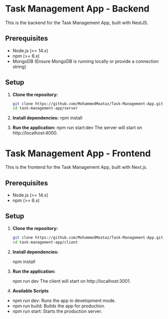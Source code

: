 # Task Management App - Backend

This is the backend for the Task Management App, built with NestJS.

## Prerequisites

- Node.js (>= 14.x)
- npm (>= 6.x)
- MongoDB (Ensure MongoDB is running locally or provide a connection string)

## Setup

1. **Clone the repository:**

   ```bash
   git clone https://github.com/MohammedMoataz/Task-Management-App.git
   cd task-management-app/server

2. **Install dependencies:**
   npm install

3. **Run the application:**
   npm run start:dev
   The server will start on http://localhost:4000.

# Task Management App - Frontend

This is the frontend for the Task Management App, built with Next.js.

## Prerequisites

- Node.js (>= 14.x)
- npm (>= 6.x)

## Setup

1. **Clone the repository:**

   ```bash
   git clone https://github.com/MohammedMoataz/Task-Management-App.git
   cd task-management-app/client

2. **Install dependencies:**
   
   npm install

3. **Run the application:**
   
   npm run dev
   The client will start on http://localhost:3001.

4. **Available Scripts**

- npm run dev: Runs the app in development mode.
- npm run build: Builds the app for production.
- npm run start: Starts the production server.